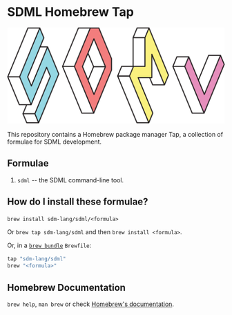 # SDML Homebrew Tap

![SDML Logo Text](https://raw.githubusercontent.com/sdm-lang/.github/main/profile/horizontal-text.svg)

This repository contains a Homebrew package manager Tap, a collection of formulae for SDML development.

## Formulae

1. `sdml` -- the SDML command-line tool.

## How do I install these formulae?

`brew install sdm-lang/sdml/<formula>`

Or `brew tap sdm-lang/sdml` and then `brew install <formula>`.

Or, in a [`brew bundle`](https://github.com/Homebrew/homebrew-bundle) `Brewfile`:

```ruby
tap "sdm-lang/sdml"
brew "<formula>"
```

## Homebrew Documentation

`brew help`, `man brew` or check [Homebrew's documentation](https://docs.brew.sh).
